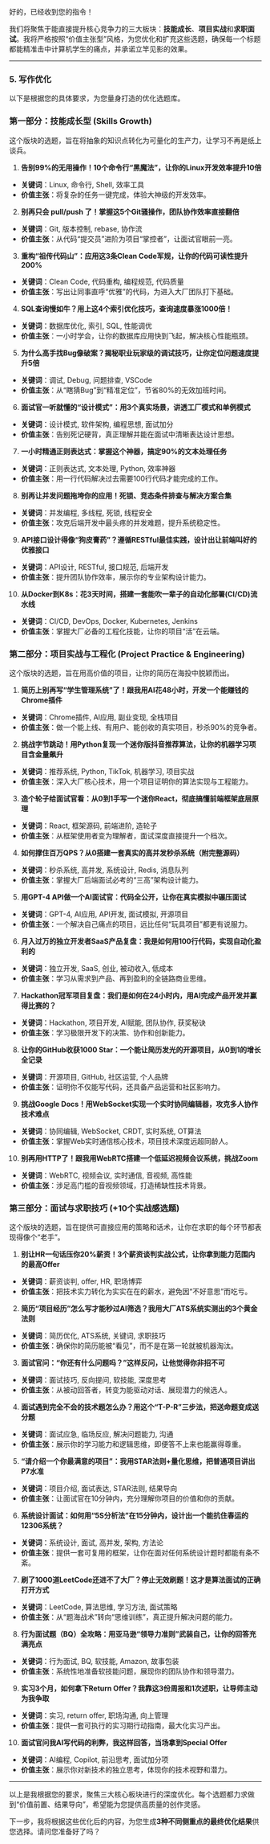 
好的，已经收到您的指令！

我们将聚焦于能直接提升核心竞争力的三大板块：**技能成长**、**项目实战**和**求职面试**。我将严格按照“价值主张型”风格，为您优化和扩充这些选题，确保每一个标题都能精准击中计算机学生的痛点，并承诺立竿见影的效果。

---

### **5. 写作优化**

以下是根据您的具体要求，为您量身打造的优化选题库。

### **第一部分：技能成长型 (Skills Growth)**

这个版块的选题，旨在将抽象的知识点转化为可量化的生产力，让学习不再是纸上谈兵。

1. **告别99%的无用操作！10个命令行“黑魔法”，让你的Linux开发效率提升10倍**
 * **关键词**：Linux, 命令行, Shell, 效率工具
 * **价值主张**：将复杂的任务一键完成，体验大神级的开发效率。

2. **别再只会 pull/push 了！掌握这5个Git骚操作，团队协作效率直接翻倍**
 * **关键词**：Git, 版本控制, rebase, 协作流
 * **价值主张**：从代码“提交员”进阶为项目“掌控者”，让面试官眼前一亮。

3. **重构“祖传代码山”：应用这3条Clean Code军规，让你的代码可读性提升200%**
 * **关键词**：Clean Code, 代码重构, 编程规范, 代码质量
 * **价值主张**：写出让同事直呼“优雅”的代码，为进入大厂团队打下基础。

4. **SQL查询慢如牛？用上这4个索引优化技巧，查询速度暴涨1000倍！**
 * **关键词**：数据库优化, 索引, SQL, 性能调优
 * **价值主张**：一小时学会，让你的数据库应用快到飞起，解决核心性能瓶颈。

5. **为什么高手找Bug像破案？揭秘职业玩家级的调试技巧，让你定位问题速度提升5倍**
 * **关键词**：调试, Debug, 问题排查, VSCode
 * **价值主张**：从“瞎猜Bug”到“精准定位”，节省80%的无效加班时间。

6. **面试官一听就懂的“设计模式”：用3个真实场景，讲透工厂模式和单例模式**
 * **关键词**：设计模式, 软件架构, 编程思想, 面试加分
 * **价值主张**：告别死记硬背，真正理解并能在面试中清晰表达设计思想。

7. **一小时精通正则表达式：掌握这个神器，搞定90%的文本处理任务**
 * **关键词**：正则表达式, 文本处理, Python, 效率神器
 * **价值主张**：用一行代码解决过去需要100行代码才能完成的工作。

8. **别再让并发问题拖垮你的应用！死锁、竞态条件排查与解决方案合集**
 * **关键词**：并发编程, 多线程, 死锁, 线程安全
 * **价值主张**：攻克后端开发中最头疼的并发难题，提升系统稳定性。

9. **API接口设计得像“狗皮膏药”？遵循RESTful最佳实践，设计出让前端叫好的优雅接口**
 * **关键词**：API设计, RESTful, 接口规范, 后端开发
 * **价值主张**：提升团队协作效率，展示你的专业架构设计能力。

10. **从Docker到K8s：花3天时间，搭建一套能吹一辈子的自动化部署(CI/CD)流水线**
 * **关键词**：CI/CD, DevOps, Docker, Kubernetes, Jenkins
 * **价值主张**：掌握大厂必备的工程化技能，让你的项目“活”在云端。

### **第二部分：项目实战与工程化 (Project Practice & Engineering)**

这个版块的选题，旨在用高价值的项目，让你的简历在海投中脱颖而出。

1. **简历上别再写“学生管理系统”了！跟我用AI花48小时，开发一个能赚钱的Chrome插件**
 * **关键词**：Chrome插件, AI应用, 副业变现, 全栈项目
 * **价值主张**：做一个能上线、有用户、能创收的真实项目，秒杀90%的竞争者。

2. **挑战字节跳动！用Python复现一个迷你版抖音推荐算法，让你的机器学习项目含金量飙升**
 * **关键词**：推荐系统, Python, TikTok, 机器学习, 项目实战
 * **价值主张**：深入大厂核心技术，用一个项目证明你的算法实现与工程能力。

3. **造个轮子给面试官看：从0到1手写一个迷你React，彻底搞懂前端框架底层原理**
 * **关键词**：React, 框架源码, 前端进阶, 造轮子
 * **价值主张**：从框架使用者变为理解者，面试深度直接提升一个档次。

4. **如何撑住百万QPS？从0搭建一套真实的高并发秒杀系统（附完整源码）**
 * **关键词**：秒杀系统, 高并发, 系统设计, Redis, 消息队列
 * **价值主张**：掌握大厂后端面试必考的“三高”架构设计能力。

5. **用GPT-4 API做一个AI面试官：代码全公开，让你在真实模拟中碾压面试**
 * **关键词**：GPT-4, AI应用, API开发, 面试模拟, 开源项目
 * **价值主张**：一个解决自己痛点的项目，远比任何“玩具项目”都更有说服力。

6. **月入过万的独立开发者SaaS产品复盘：我是如何用100行代码，实现自动化盈利的**
 * **关键词**：独立开发, SaaS, 创业, 被动收入, 低成本
 * **价值主张**：学习从需求到产品、再到盈利的全链路商业思维。

7. **Hackathon冠军项目复盘：我们是如何在24小时内，用AI完成产品开发并赢得比赛的？**
 * **关键词**：Hackathon, 项目开发, AI赋能, 团队协作, 获奖秘诀
 * **价值主张**：学习极限开发下的决策、协作和创新能力。

8. **让你的GitHub收获1000 Star：一个能让简历发光的开源项目，从0到1的增长全记录**
 * **关键词**：开源项目, GitHub, 社区运营, 个人品牌
 * **价值主张**：证明你不仅能写代码，还具备产品运营和社区影响力。

9. **挑战Google Docs！用WebSocket实现一个实时协同编辑器，攻克多人协作技术难点**
 * **关键词**：协同编辑, WebSocket, CRDT, 实时系统, OT算法
 * **价值主张**：掌握Web实时通信核心技术，项目技术深度远超同龄人。

10. **别再用HTTP了！跟我用WebRTC搭建一个低延迟视频会议系统，挑战Zoom**
 * **关键词**：WebRTC, 视频会议, 实时通信, 音视频, 高性能
 * **价值主张**：涉足高门槛的音视频领域，打造稀缺性技术背景。

### **第三部分：面试与求职技巧 (+10个实战感选题)**

这个版块的选题，旨在提供可直接应用的策略和话术，让你在求职的每个环节都表现得像个“老手”。

1. **别让HR一句话压你20%薪资！3个薪资谈判实战公式，让你拿到能力范围内的最高Offer**
 * **关键词**：薪资谈判, offer, HR, 职场博弈
 * **价值主张**：把技术实力转化为实实在在的薪水，避免因“不好意思”而吃亏。

2. **简历“项目经历”怎么写才能秒过AI筛选？我用大厂ATS系统实测出的3个黄金法则**
 * **关键词**：简历优化, ATS系统, 关键词, 求职技巧
 * **价值主张**：确保你的简历能被“看见”，而不是在第一轮就被机器淘汰。

3. **面试官问：“你还有什么问题吗？”这样反问，让他觉得你非招不可**
 * **关键词**：面试技巧, 反向提问, 软技能, 深度思考
 * **价值主张**：从被动回答者，转变为能驱动对话、展现潜力的候选人。

4. **面试遇到完全不会的技术题怎么办？用这个“T-P-R”三步法，把送命题变成送分题**
 * **关键词**：面试应急, 临场反应, 解决问题能力, 沟通
 * **价值主张**：展示你的学习能力和逻辑思维，即便答不上来也能赢得尊重。

5. **“请介绍一个你最满意的项目”：我用STAR法则+量化思维，把普通项目讲出P7水准**
 * **关键词**：项目介绍, 面试表达, STAR法则, 结果导向
 * **价值主张**：让面试官在10分钟内，充分理解你项目的价值和你的贡献。

6. **系统设计面试：如何用“5S分析法”在15分钟内，设计出一个能抗住春运的12306系统？**
 * **关键词**：系统设计, 面试, 高并发, 架构, 方法论
 * **价值主张**：提供一套可复用的框架，让你在面对任何系统设计题时都能有条不紊。

7. **刷了1000道LeetCode还进不了大厂？停止无效刷题！这才是算法面试的正确打开方式**
 * **关键词**：LeetCode, 算法思维, 学习方法, 面试策略
 * **价值主张**：从“题海战术”转向“思维训练”，真正提升解决问题的能力。

8. **行为面试题（BQ）全攻略：用亚马逊“领导力准则”武装自己，让你的回答充满亮点**
 * **关键词**：行为面试, BQ, 软技能, Amazon, 故事包装
 * **价值主张**：系统性地准备软技能问题，展现你的团队协作和领导潜力。

9. **实习3个月，如何拿下Return Offer？我靠这3份周报和1次述职，让导师主动为我争取**
 * **关键词**：实习, return offer, 职场沟通, 向上管理
 * **价值主张**：提供一套可执行的实习期行动指南，最大化实习产出。

10. **面试官问我AI写代码的利弊，我这样回答，当场拿到Special Offer**
 * **关键词**：AI编程, Copilot, 前沿思考, 面试加分项
 * **价值主张**：展示你对新技术的独立思考，体现你的技术视野和潜力。

---

以上是我根据您的要求，聚焦三大核心板块进行的深度优化。每个选题都力求做到“价值前置、结果导向”，希望能为您提供高质量的创作灵感。

下一步，我将根据这些优化后的内容，为您生成**3种不同侧重点的最终优化结果**供您选择。请问您准备好了吗？
